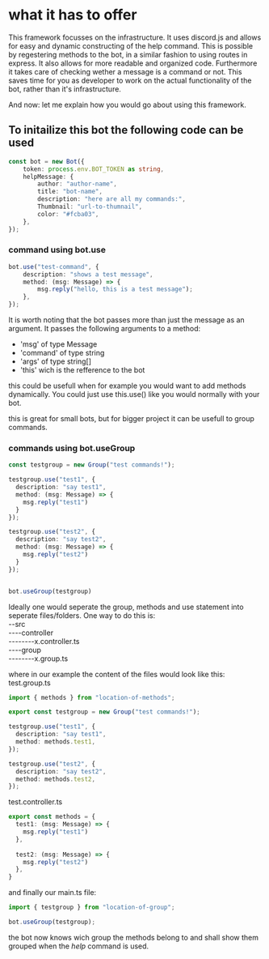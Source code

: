 # what it has to offer
This framework focusses on the infrastructure. It uses discord.js and allows for easy and dynamic constructing of the help command.
This is possible by regestering methods to the bot, in a similar fashion to using routes in express. It also allows for more readable and organized code.
Furthermore it takes care of checking wether a message is a command or not. This saves time for you as developer to work on the actual functionality of the bot, rather than it's infrastructure.

And now: let me explain how you would go about using this framework.

## To initailize this bot the following code can be used

```ts
const bot = new Bot({
    token: process.env.BOT_TOKEN as string,
    helpMessage: {
        author: "author-name",
        title: "bot-name",
        description: "here are all my commands:",
        Thumbnail: "url-to-thumnail",
        color: "#fcba03",
    },
});
```

### command using bot.use
```ts
bot.use("test-command", {
    description: "shows a test message",
    method: (msg: Message) => {
        msg.reply("hello, this is a test message");
    },
});
```
It is worth noting that the bot passes more than just the message as an argument. It passes the following arguments to a method:
* 'msg' of type Message
* 'command' of type string
* 'args' of type string[]
* 'this' wich is the refference to the bot

this could be usefull when for example you would want to add methods dynamically. You could just use this.use() like you would normally with your bot.

this is great for small bots, but for bigger project it can be usefull to group commands.

### commands using bot.useGroup
```ts
const testgroup = new Group("test commands!");

testgroup.use("test1", {
  description: "say test1",
  method: (msg: Message) => {
    msg.reply("test1")
  }
});

testgroup.use("test2", {
  description: "say test2",
  method: (msg: Message) => {
    msg.reply("test2")
  }
});


bot.useGroup(testgroup)
```

Ideally one would seperate the group, methods and use statement into seperate files/folders. One way to do this is:  
--src  
----controller  
--------x.controller.ts  
----group  
--------x.group.ts  

where in our example the content of the files would look like this:  
test.group.ts
```ts
import { methods } from "location-of-methods";

export const testgroup = new Group("test commands!");

testgroup.use("test1", {
  description: "say test1",
  method: methods.test1,
});

testgroup.use("test2", {
  description: "say test2",
  method: methods.test2,
});
```
test.controller.ts
```ts
export const methods = {
  test1: (msg: Message) => {
    msg.reply("test1")
  },
  
  test2: (msg: Message) => {
    msg.reply("test2")
  },
}
```
and finally our main.ts file:
```ts
import { testgroup } from "location-of-group";

bot.useGroup(testgroup);
```

the bot now knows wich group the methods belong to and shall show them grouped when the *help* command is used.
